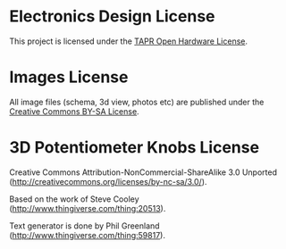 Electronics Design License
==========================

This project is licensed under the [TAPR Open Hardware License](tapr-ohl).


Images License
==============

All image files (schema, 3d view, photos etc) are published under the [Creative
Commons BY-SA License](cc-by-sa-4).


3D Potentiometer Knobs License
==============================

Creative Commons Attribution-NonCommercial-ShareAlike 3.0 Unported
(http://creativecommons.org/licenses/by-nc-sa/3.0/).

Based on the work of Steve Cooley (http://www.thingiverse.com/thing:20513).

Text generator is done by Phil Greenland (http://www.thingiverse.com/thing:59817).


[tapr-ohl]: http://www.tapr.org/OHL
[cc-by-sa-4]: https://creativecommons.org/licenses/by-sa/4.0/
